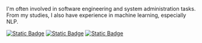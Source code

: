 I'm often involved in software engineering and system administration tasks. From my studies, I also have experience in machine learning, especially NLP.

 [![Static Badge](https://img.shields.io/badge/My_Portofolio-262626?style=flat&logo=data%3Aimage%2Fpng%3Bbase64%2CiVBORw0KGgoAAAANSUhEUgAAABQAAAAUCAMAAAC6V%2B0%2FAAAC9FBMVEUAAAC1Ni%2BbPS%2FaNTHgNDDWNTGLNTOcMjDbNjHUNTDeNTDdNTHKNjbMNzbJMzLKMzLcNDDgNTDWNTX%2FBAD%2FAA2cMi%2FbNTDPNjW%2FMzZtDgnbMSz%2FJBSUMCz%2FMCrZMzLpMSvIMC7yMCv1MCvaMS3ILy7%2FLyivLi%2F%2FKCLeMi3vMSv2LyzYMSyUHhfhMC3%2FKyWmLi3%2FKiPgMizwMCv3MCrXNC7fMS7%2FKiD%2FLiHhMS3HMS3bMC%2FdMS7%2FKSGzLy3lMSz%2FLym9LivZMSv0LyzJMC%2F%2BMCnrMC3lMC3%2FLim3LzEARG%2FaMi1mBQLRMTDrMCv%2FLicAIiv9LyrUMC3TMS3%2BMCrsMSu4LyvkMi%2FTMjH8MCuILzv%2FGADUMTAJL0f%2FJxH%2FJx3%2FLyeHMDaFLzb%2FGgD%2FJBn%2FLiUAPEKYMznNMTUAMGf%2FJhT%2FKyHtMi3pMi%2BPHyCYHxyUIR2LJSSIICGHICGWIB2WIByPIR6SIR16IihtIjGUHx%2BZHxySIRxqJSJ5IB7ZNTHhNDDZNDCTNTLRNTHfNTDfNDDNNjW%2FNDbdNDDYNTTZMiz0MCv5MCrtMSzvMCv5Lyr0MCzZMzLnMSv2MCr4MCvpMi7sMCv8Lin8LinuMCvVMi34Lyr1Lyp9ND3yLyv6LynmMSz0MCr4LyrcMi3qMSv8Lyn9LinuMCzTMi33Lyr1Lyp4ODbgMS35LynzMCvzLyv5LyreMizrMCv8Lin9LinuMCzuMCv7LineMS74LyrzMCrzLyv4LyrfMS1tOzbWMTDtMCz7LinsMCzbMS%2F0MCrjMSz6LyryMCsmODn1Lyr3LyrVMizsMCz8Lin8LinqMSvvMCv7LiroMC3jMC35LyryMCr0Lyr4LyrXMy3EMjH2Lyr2LyrAMzPvMCv9Lin6LynoMCvjMC35LyryMCroMSz7LyrwMCvGMi%2F2Lyr2LyrFMzHvMCv7LynpMCvjMS%2FzLyvyMCzjMi%2FTMjHvMCz0LyvqMS3pMS70LyvvMCzTMTD%2BLin%2FLin9LimtYrVhAAAA%2BXRSTlMAAAAAAAAAAAAAAAAAAAAAAAAAAAAAAAAAAAAAAAAAAAAAAAAAAAAAAAAAAAAAAAAAAAAAAAAAAAAAAAAAAAAAAAAAAAAAAAAAAAAAAAAAAAAAAAAAAAAAAAAAAAAAAAAAAAAAAAAAAAAAAAAAAAAAAAAAAAAAAAAAAAAAAAASHBQBCRsaBQIXEA6t4n1r4LsXKcvaWj%2F0%2Bk0MwJ4Ccd8oi80UPfL5Tgu9nQIX0YWH0BU68PpQUPEVz4iE0hcCC03yPROMId5yAZvADUr480Bi5ywf3HWXww4Hr6wFX%2F7pLh3aeDjsXwexsAZg7TFDmo0aEoadR1ufdwgBvqW1AAABAklEQVQY06XQyyoEYBQH8HNO853zfed%2FJgsWSB7AZWvhBTzB7KyklOtqsqHcIpcsNKWUjS1bCwvreQHlCbCQkpDQjPVkJb9H%2BBH9CxPxb0TdPMvMDZ5n5iNe5I8i1Gf1iDgxAwAzoCeEzCIizFaqcxGqMQMIqWLaXdX9Aoe2AQZkxLaiHQdmqLmbuV9hV7L643WlojtOvt1KZSLnJGnvfuqlmt%2FyUzN%2Fx%2F4D5bUkyYZocF1PS62ULivDN3hXUYzdQhVoY9XMR0vpzdLwlru13O%2BgreOQWE6XAgjq6QwD7qnq%2Fc%2BuSuL%2BClXgM5bM8BVh58STzM3xjo0G8QIzd0Zt%2FiH5BzijM4WpG8G3AAAAAElFTkSuQmCC&labelColor=262626)](https://fwaskito.github.io/portofolio/)  [![Static Badge](https://img.shields.io/badge/My_Website-262626?style=flat&logo=data%3Aimage%2Fpng%3Bbase64%2CiVBORw0KGgoAAAANSUhEUgAAABQAAAAUCAMAAAC6V%2B0%2FAAAC9FBMVEUAAAC1Ni%2BbPS%2FaNTHgNDDWNTGLNTOcMjDbNjHUNTDeNTDdNTHKNjbMNzbJMzLKMzLcNDDgNTDWNTX%2FBAD%2FAA2cMi%2FbNTDPNjW%2FMzZtDgnbMSz%2FJBSUMCz%2FMCrZMzLpMSvIMC7yMCv1MCvaMS3ILy7%2FLyivLi%2F%2FKCLeMi3vMSv2LyzYMSyUHhfhMC3%2FKyWmLi3%2FKiPgMizwMCv3MCrXNC7fMS7%2FKiD%2FLiHhMS3HMS3bMC%2FdMS7%2FKSGzLy3lMSz%2FLym9LivZMSv0LyzJMC%2F%2BMCnrMC3lMC3%2FLim3LzEARG%2FaMi1mBQLRMTDrMCv%2FLicAIiv9LyrUMC3TMS3%2BMCrsMSu4LyvkMi%2FTMjH8MCuILzv%2FGADUMTAJL0f%2FJxH%2FJx3%2FLyeHMDaFLzb%2FGgD%2FJBn%2FLiUAPEKYMznNMTUAMGf%2FJhT%2FKyHtMi3pMi%2BPHyCYHxyUIR2LJSSIICGHICGWIB2WIByPIR6SIR16IihtIjGUHx%2BZHxySIRxqJSJ5IB7ZNTHhNDDZNDCTNTLRNTHfNTDfNDDNNjW%2FNDbdNDDYNTTZMiz0MCv5MCrtMSzvMCv5Lyr0MCzZMzLnMSv2MCr4MCvpMi7sMCv8Lin8LinuMCvVMi34Lyr1Lyp9ND3yLyv6LynmMSz0MCr4LyrcMi3qMSv8Lyn9LinuMCzTMi33Lyr1Lyp4ODbgMS35LynzMCvzLyv5LyreMizrMCv8Lin9LinuMCzuMCv7LineMS74LyrzMCrzLyv4LyrfMS1tOzbWMTDtMCz7LinsMCzbMS%2F0MCrjMSz6LyryMCsmODn1Lyr3LyrVMizsMCz8Lin8LinqMSvvMCv7LiroMC3jMC35LyryMCr0Lyr4LyrXMy3EMjH2Lyr2LyrAMzPvMCv9Lin6LynoMCvjMC35LyryMCroMSz7LyrwMCvGMi%2F2Lyr2LyrFMzHvMCv7LynpMCvjMS%2FzLyvyMCzjMi%2FTMjHvMCz0LyvqMS3pMS70LyvvMCzTMTD%2BLin%2FLin9LimtYrVhAAAA%2BXRSTlMAAAAAAAAAAAAAAAAAAAAAAAAAAAAAAAAAAAAAAAAAAAAAAAAAAAAAAAAAAAAAAAAAAAAAAAAAAAAAAAAAAAAAAAAAAAAAAAAAAAAAAAAAAAAAAAAAAAAAAAAAAAAAAAAAAAAAAAAAAAAAAAAAAAAAAAAAAAAAAAAAAAAAAAASHBQBCRsaBQIXEA6t4n1r4LsXKcvaWj%2F0%2Bk0MwJ4Ccd8oi80UPfL5Tgu9nQIX0YWH0BU68PpQUPEVz4iE0hcCC03yPROMId5yAZvADUr480Bi5ywf3HWXww4Hr6wFX%2F7pLh3aeDjsXwexsAZg7TFDmo0aEoadR1ufdwgBvqW1AAABAklEQVQY06XQyyoEYBQH8HNO853zfed%2FJgsWSB7AZWvhBTzB7KyklOtqsqHcIpcsNKWUjS1bCwvreQHlCbCQkpDQjPVkJb9H%2BBH9CxPxb0TdPMvMDZ5n5iNe5I8i1Gf1iDgxAwAzoCeEzCIizFaqcxGqMQMIqWLaXdX9Aoe2AQZkxLaiHQdmqLmbuV9hV7L643WlojtOvt1KZSLnJGnvfuqlmt%2FyUzN%2Fx%2F4D5bUkyYZocF1PS62ULivDN3hXUYzdQhVoY9XMR0vpzdLwlru13O%2BgreOQWE6XAgjq6QwD7qnq%2Fc%2BuSuL%2BClXgM5bM8BVh58STzM3xjo0G8QIzd0Zt%2FiH5BzijM4WpG8G3AAAAAElFTkSuQmCC&labelColor=262626)](https://wasdoc.com)  [![Static Badge](https://img.shields.io/badge/in/fajar--waskito-262626?style=flat&logo=linkedin&labelColor=262626)](https://www.linkedin.com/in/fajar-waskito)
